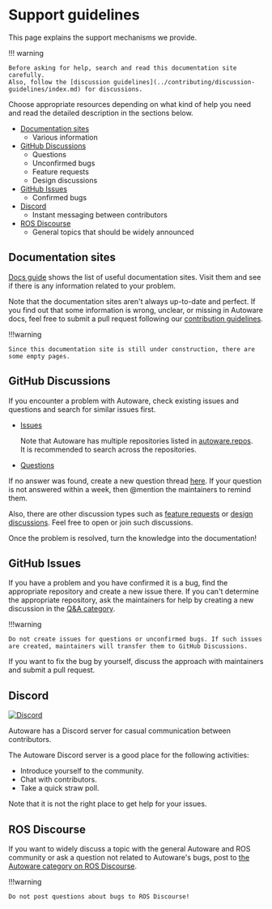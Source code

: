 # Support guidelines

This page explains the support mechanisms we provide.

!!! warning

    Before asking for help, search and read this documentation site carefully.
    Also, follow the [discussion guidelines](../contributing/discussion-guidelines/index.md) for discussions.

Choose appropriate resources depending on what kind of help you need and read the detailed description in the sections below.

- [Documentation sites](#documentation-sites)
  - Various information
- [GitHub Discussions](#github-discussions)
  - Questions
  - Unconfirmed bugs
  - Feature requests
  - Design discussions
- [GitHub Issues](#github-issues)
  - Confirmed bugs
- [Discord](#discord)
  - Instant messaging between contributors
- [ROS Discourse](#ros-discourse)
  - General topics that should be widely announced

## Documentation sites

[Docs guide](docs-guide.md) shows the list of useful documentation sites.
Visit them and see if there is any information related to your problem.

Note that the documentation sites aren't always up-to-date and perfect.
If you find out that some information is wrong, unclear, or missing in Autoware docs, feel free to submit a pull request following our [contribution guidelines](../contributing/index.md).

!!!warning

    Since this documentation site is still under construction, there are some empty pages.

## GitHub Discussions

If you encounter a problem with Autoware, check existing issues and questions and search for similar issues first.

- [Issues](https://github.com/autowarefoundation/autoware/issues)

  Note that Autoware has multiple repositories listed in [autoware.repos](https://github.com/autowarefoundation/autoware/blob/main/autoware.repos).  
  It is recommended to search across the repositories.

- [Questions](https://github.com/autowarefoundation/autoware/discussions/categories/q-a)

If no answer was found, create a new question thread [here](https://github.com/autowarefoundation/autoware/discussions/categories/q-a).
If your question is not answered within a week, then @mention the maintainers to remind them.

Also, there are other discussion types such as [feature requests](https://github.com/autowarefoundation/autoware/discussions/categories/feature-requests) or [design discussions](https://github.com/autowarefoundation/autoware/discussions/categories/design).
Feel free to open or join such discussions.

Once the problem is resolved, turn the knowledge into the documentation!

## GitHub Issues

If you have a problem and you have confirmed it is a bug, find the appropriate repository and create a new issue there.
If you can't determine the appropriate repository, ask the maintainers for help by creating a new discussion in the [Q&A category](https://github.com/autowarefoundation/autoware/discussions/categories/q-a).

!!!warning

    Do not create issues for questions or unconfirmed bugs. If such issues are created, maintainers will transfer them to GitHub Discussions.

If you want to fix the bug by yourself, discuss the approach with maintainers and submit a pull request.

## Discord

[![Discord](https://img.shields.io/discord/953808765935816715?label=Join%20Autoware%20Discord&style=for-the-badge)](https://discord.gg/Q94UsPvReQ)

Autoware has a Discord server for casual communication between contributors.

The Autoware Discord server is a good place for the following activities:

- Introduce yourself to the community.
- Chat with contributors.
- Take a quick straw poll.

Note that it is not the right place to get help for your issues.

## ROS Discourse

If you want to widely discuss a topic with the general Autoware and ROS community or ask a question not related to Autoware's bugs, post to [the Autoware category on ROS Discourse](https://discourse.ros.org/c/autoware).

!!!warning

    Do not post questions about bugs to ROS Discourse!
